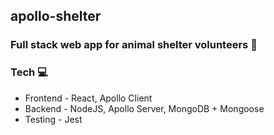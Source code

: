 ## apollo-shelter

### Full stack web app for animal shelter volunteers :dog:

### Tech :computer:

- Frontend - React, Apollo Client
- Backend - NodeJS, Apollo Server, MongoDB + Mongoose
- Testing - Jest
